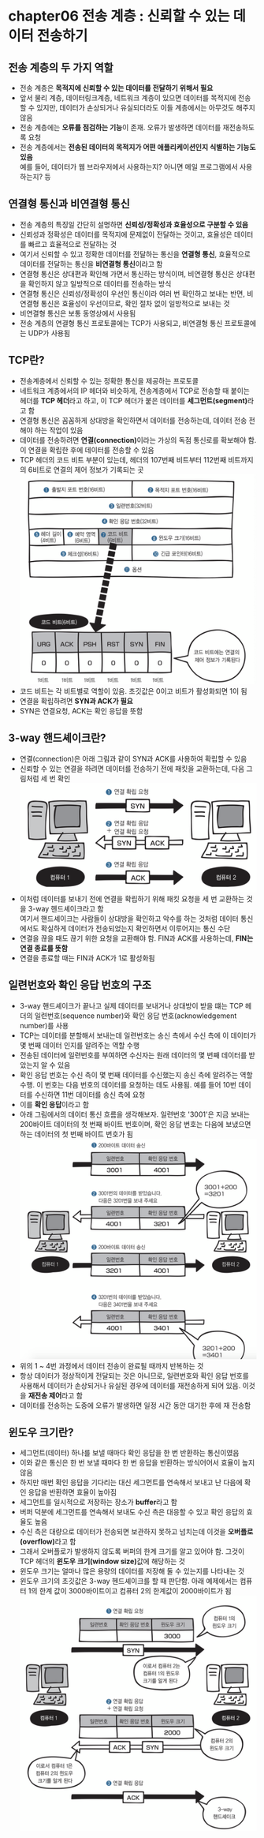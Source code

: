 # chapter06 전송 계층 : 신뢰할 수 있는 데이터 전송하기
## 전송 계층의 두 가지 역할
- 전송 계층은 <b>목적지에 신뢰할 수 있는 데이터를 전달하기 위해서 필요</b>
- 앞서 물리 계층, 데이터링크계층, 네트워크 계층이 있으면 데이터를 목적지에 전송할 수 있지만, 데이터가 손상되거나 유실되더라도 이들 계층에서는 아무것도 해주지 않음
- 전송 계층에는 <b>오류를 점검하는 기능</b>이 존재. 오류가 발생하면 데이터를 재전송하도록 요청
- 전송 계층에서는 <b>전송된 데이터의 목적지가 어떤 애플리케이션인지 식별하는 기능도 있음</b>  
  예를 들어, 데이터가 웹 브라우저에서 사용하는지? 아니면 메일 프로그램에서 사용하는지? 등

## 연결형 통신과 비연결형 통신
- 전송 계층의 특징일 간단히 설명하면 <b>신뢰성/정확성과 효율성으로 구분할 수 있음</b>
- 신뢰성과 정확성은 데이터를 목적지에 문제없이 전달하는 것이고, 효율성은 데이터를 빠르고 효율적으로 전달하는 것
- 여기서 신뢰할 수 있고 정확한 데이터를 전달하는 통신을 <b>연결형 통신</b>, 효율적으로 데이터를 전달하는 통신을 <b>비연결형 통신</b>이라고 함
- 연결형 통신은 상대편과 확인해 가면서 통신하는 방식이며, 비연결형 통신은 상대편을 확인하지 않고 일방적으로 데이터를 전송하는 방식 
- 연결형 통신은 신뢰성/정확성이 우선인 통신이라 여러 번 확인하고 보내는 반면, 비연결형 통신은 효율성이 우선이므로, 확인 절차 없이 일방적으로 보내는 것
- 비연결형 통신은 보통 동영상에서 사용됨
- 전송 계층의 연결형 통신 프로토콜에는 TCP가 사용되고, 비연결형 통신 프로토콜에는 UDP가 사용됨

## TCP란? 
- 전송계층에서 신뢰할 수 있는 정확한 통신을 제공하는 프로토콜
- 네트워크 계층에서의 IP 헤더와 비슷하게, 전송계층에서 TCP로 전송할 때 붙이는 헤더를 <b>TCP 헤더</b>라고 하고, 이 TCP 헤더가 붙은 데이터를 <b>세그먼트(segment)</b>라고 함
- 연결형 통신은 꼼꼼하게 상대방을 확인하면서 데이터를 전송하는데, 데이터 전송 전 해야 하는 작업이 있음
- 데이터를 전송하려면 <b>연결(connection)</b>이라는 가상의 독점 통신로를 확보해야 함. 이 연결을 확립한 후에 데이터를 전송할 수 있음
- TCP 헤더의 코드 비트 부분이 있는데, 헤더의 107번째 비트부터 112번째 비트까지의 6비트로 연결의 제어 정보가 기록되는 곳
![img](https://github.com/koni114/Network/blob/master/img/network_36.JPG)
- 코드 비트는 각 비트별로 역할이 있음. 초깃값은 0이고 비트가 활성화되면 1이 됨
- 연결을 확립하려면 <b>SYN과 ACK가 필요</b>
- SYN은 연결요청, ACK는 확인 응답을 뜻함

## 3-way 핸드셰이크란? 
- 연결(connection)은 아래 그림과 같이 SYN과 ACK를 사용하여 확립할 수 있음
- 신뢰할 수 있는 연결을 하려면 데이터를 전송하기 전에 패킷을 교환하는데, 다음 그림처럼 세 번 확인
![img](https://github.com/koni114/Network/blob/master/img/network_37.JPG)
- 이처럼 데이터를 보내기 전에 연결을 확립하기 위해 패킷 요청을 세 번 교환하는 것을 3-way 헨드셰이크라고 함  
  여기서 핸드셰이크는 사람들이 상대방을 확인하고 악수를 하는 것처럼 데이터 통신에서도 확실하게 데이터가 전송되었는지 확인하면서 이루어지는 통신 수단
- 연결을 끊을 때도 끊기 위한 요청을 교환해야 함. FIN과 ACK를 사용하는데, <b>FIN는 연결 종료를 뜻함</b>
- 연결을 종료할 때는 FIN과 ACK가 1로 활성화됨

## 일련번호와 확인 응답 번호의 구조
- 3-way 핸드셰이크가 끝나고 실제 데이터를 보내거나 상대방이 받을 떄는 TCP 헤더의 일련번호(sequence number)와 확인 응답 번호(acknowledgement number)를 사용
- TCP는 데이터를 분할해서 보내는데 일련번호는 송신 측에서 수신 측에 이 데이터가 몇 번째 데이터 인지를 알려주는 역할 수행
- 전송된 데이터에 일련번호를 부여하면 수신자는 원래 데이터의 몇 번째 데이터를 받았는지 알 수 있음
- 확인 응답 번호는 수신 측이 몇 번째 데이터를 수신했는지  송신 측에 알려주는 역할 수행. 이 번호는 다음 번호의 데이터를 요청하는 데도 사용됨. 예를 들어 10번 데이터를 수신하면 11번 데이터를 송신 측에 요청
- 이를 <b>확인 응답</b>이라고 함
- 아래 그림에서의 데이터 통신 흐름을 생각해보자. 일련번호 '3001'은 지금 보내는 200바이트 데이터의 첫 번째 바이트 번호이며, 확인 응답 번호는 다음에 보냈으면 하는 데이터의 첫 번째 바이트 번호가 됨
![img](https://github.com/koni114/Network/blob/master/img/network_38.JPG)
- 위의 1 ~ 4번 과정에서 데이터 전송이 완료될 때까지 반복하는 것
- 항상 데이터가 정상적이게 전달되는 것은 아니므로, 일련번호와 확인 응답 번호를 사용해서 데이터가 손상되거나 유실된 경우에 데이터를 재전송하게 되어 있음. 이것을 <b>재전송 제어</b>라고 함
- 데이터를 전송하는 도중에 오류가 발생하면 일정 시간 동안 대기한 후에 재 전송함

## 윈도우 크기란? 
- 세그먼트(데이터) 하나를 보낼 때마다 확인 응답을 한 번 반환하는 통신이였음
- 이와 같은 통신은 한 번 보낼 때마다 한 번 응답을 반환하는 방식어어서 효율이 높지 않음
- 하지만 매번 확인 응답을 기다리는 대신 세그먼트를 연속해서 보내고 난 다음에 확인 응답을 반환하면 효율이 높아짐
- 세그먼트를 일시적으로 저장하는 장소가 <b>buffer</b>라고 함
- 버퍼 덕분에 세그먼트를 연속해서 보내도 수신 측은 대응할 수 있고 확인 응답의 효율도 높음
- 수신 측은 대량으로 데이터가 전송되면 보관하지 못하고 넘치는데 이것을 <b>오버플로(overflow)</b>라고 함
- 그래서 오버플로가 발생하지 않도록 버퍼의 한계 크기를 알고 있어야 함. 그것이 TCP 헤더의 <b>윈도우 크기(window size)</b>값에 해당하는 것
- 윈도우 크기는 얼마나 많은 용량의 데이터를 저장해 둘 수 있는지를 나타내는 것
- 윈도우 크기의 초깃값은 3-way 헨드셰이크를 할 때 판단함. 아래 예제에서는 컴퓨터 1의 한계 값이 3000바이트이고 컴퓨터 2의 한계값이 2000바이트가 됨
![img](https://github.com/koni114/Network/blob/master/img/network_39.JPG)